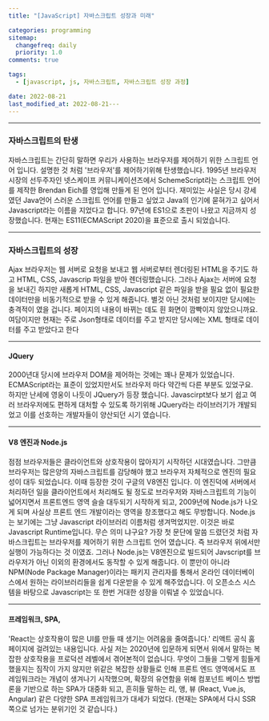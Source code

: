 ```yaml
---
title: "[JavaScript] 자바스크립트 성장과 미래"

categories: programming
sitemap:
  changefreq: daily
  priority: 1.0
comments: true

tags:
  - [javascript, js, 자바스크립트, 자바스크립트 성장 과정]

date: 2022-08-21
last_modified_at: 2022-08-21---
---
```


---

### 자바스크립트의 탄생

자바스크립트는 간단히 말하면 우리가 사용하는 브라우저를 제어하기 위한 스크립트 언어 입니다. 설명한 것 처럼 '브라우저'를 제어하기위해 탄생했습니다. 1995년 브라우저 시장의 선두주자인 넷스케이프 커뮤니케이션즈에서 SchemeScript라는 스크립트 언어를 제작한 Brendan Eich를 영입해 만들게 된 언어 입니다. 재미있는 사실은 당시 강세였던 Java언어 스러운 스크립트 언어를 만들고 싶었고 Java의 인기에 묻혀가고 싶어서 Javascript라는 이름을 지었다고 합니다.
97년에 ES1으로 초판이 나왔고 지금까지 성장했습니다. 현재는 ES11(ECMAScript 2020)을 표준으로 출시 되었습니다.

---

### 자바스크립트의 성장

Ajax
브라우저는 웹 서버로 요청을 보내고 웹 서버로부터 렌더링된 HTML을 주기도 하고 HTML, CSS, Javascrip 파일을 받아 렌더링했습니다. 그러나 Ajax는 서버에 요청을 보내긴 하지만 새롭게 HTML, CSS, Javascript 같은 파일을 받을 필요 없이 필요한 데이터만을 비동기적으로 받을 수 있게 해줍니다. 별것 아닌 것처럼 보이지만 당시에는 충격적이 였을 겁니다. 페이지의 내용이 바뀌는 데도 흰 화면이 깜빡이지 않았으니까요. 여담이지만 현재는 주로 Json형태로 데이터를 주고 받지만 당시에는 XML 형태로 데이터를 주고 받았다고 한다

---

#### JQuery

2000년대 당시에 브라우저 DOM을 제어하는 것에는 꽤나 문제가 있었습니다. ECMAScript라는 표준이 있었지만서도 브라우저 마다 약간씩 다른 부분도 있었구요. 하지만 난세에 영웅이 나듯이 JQuery가 등장 했습니다. Javascirpt보다 보기 쉽고 여러 브라우저에도 편하게 대처할 수 있도록 하기위해 JQuery라는 라이브러기가 개발되었고 이를 선호하는 개발자들이 양산되던 시기 였습니다.

---

#### V8 엔진과 Node.js

점점 브라우저들은 클라이언트와 상호작용이 많아지기 시작하던 시대였습니다. 그만큼 브라우저는 많은양의 자바스크립트를 감당해야 했고 브라우저 자체적으로 엔진의 필요성이 대두 되었습니다. 이때 등장한 것이 구글의 V8엔진 입니다. 이 엔진덕에 서버에서 처리하던 일을 클라이언트에서 처리해도 될 정도로 브라우저와 자바스크립트의 기능이 넓어지면서 프론트엔드 영역 슬슬 대두되기 시작하게 되고, 2009년에 Node.js가 나오게 되며 사실상 프론트 엔드 개발이라는 영역을 창조했다고 해도 무방합니다. Node.js는 보기에는 그냥 Javascript 라이브러리 이름처럼 생겨먹었지만. 이것은 바로 Javascript Runtime입니다. 무슨 의미 냐구요? 가장 첫 문단에 말씀 드렸던것 처럼 자바스크립트는 브라우저를 제어하기 위한 스크립트 언어 였습니다. 즉 브라우저 위에서만 실행이 가능하다는 것 이였죠. 그러나 Node.js는 V8엔진으로 빌드되어 Javscript를 브라우저가 아닌 이외의 환경에서도 동작할 수 있게 해줍니다. 이 뿐만이 아니라 NPM(Node Package Manager)이라는 패키지 관리자를 통해서 온라인 데이터베이스에서 원하는 라이브러리들을 쉽게 다운받을 수 있게 해주었습니다. 이 오픈소스 시스템을 바탕으로 Javascript는 또 한번 거대한 성장을 이뤄낼 수 있었습니다.

---

#### 프레임워크, SPA,

'React는 상호작용이 많은 UI를 만들 때 생기는 어려움을 줄여줍니다.' 리액트 공식 홈페이지에 걸려있는 내용입니다. 사실 저는 2020년에 입문하게 되면서 위에서 말하는 복잡한 상호작용을 프로덕션 레벨에서 겪어본적이 없습니다. 무엇이 그들을 그렇게 힘들게 했을지는 짐작이 가지 않지만 위같은 복잡한 상황들로 인해 프론트 엔드 영역에서도 프레임워크라는 개념이 생겨나기 시작했으며, 확장의 유연함을 위해 컴포넌트 베이스 방법론을 기반으로 하는 SPA가 대중화 되고, 흔히들 말하는 리, 앵, 뷰 (React, Vue.js, Angular) 같은 다양한 SPA 프레임워크가 대세가 되었다. (현재는 SPA에서 다시 SSR쪽으로 넘가는 분위기인 것 같습니다.)
